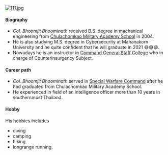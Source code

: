 [![111.jpg](https://i.postimg.cc/x8PDLpXT/111.jpg)](https://postimg.cc/kRDpmcNk)
#### Biography
* *Col. Bhoomjit Bhoominath* received B.S. degree in machanical engineering from [Chulachomkao Military Academy School](http://www.crma.ac.th/) in 2004. 
* He is also studying M.S. degree in Cybersecurity at Mahanakorn University and he quite confident that he will graduate in 2021 😅😅😅. 
* Nowadays he is an instructor in [Command General Staff College](http://www.cgsc.ac.th/) who in charge of Counterinsurgency Subject.
#### Career path
* *Col. Bhoomjit Bhoominath* served in [Special Warfare Command](http://www.swcom.rta.mi.th/) after he had graduated from Chulachomkao Military Academy School. 
* He experienced in field of an intelligence officer more than 10 years in southernmost Thailand.
#### Hobby
His hobbies includes 
* diving 
* camping 
* hiking
* longrange running.
